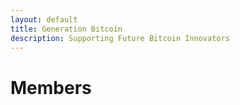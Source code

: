 ```yaml
---
layout: default
title: Generation Bitcoin
description: Supporting Future Bitcoin Innovators
---
```


# Members
